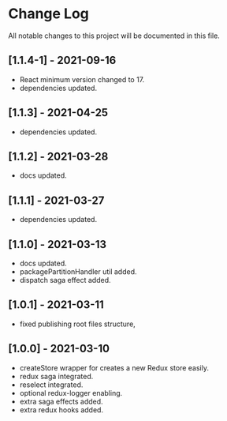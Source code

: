 # Change Log

All notable changes to this project will be documented in this file.

## [1.1.4-1] - 2021-09-16

-   React minimum version changed to 17.
-   dependencies updated.

## [1.1.3] - 2021-04-25

-   dependencies updated.

## [1.1.2] - 2021-03-28

-   docs updated.

## [1.1.1] - 2021-03-27

-   dependencies updated.

## [1.1.0] - 2021-03-13

-   docs updated.
-   packagePartitionHandler util added.
-   dispatch saga effect added.

## [1.0.1] - 2021-03-11

-   fixed publishing root files structure,

## [1.0.0] - 2021-03-10

-   createStore wrapper for creates a new Redux store easily.
-   redux saga integrated.
-   reselect integrated.
-   optional redux-logger enabling.
-   extra saga effects added.
-   extra redux hooks added.
